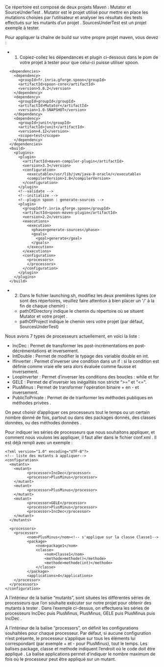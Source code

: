 Ce répertoire est composé de deux projets Maven : Mutator et SourceUnderTest .
Mutator est le projet utilisé pour mettre en place les mutations choisies par l’utilisateur et analyser les résultats des tests effectués sur les mutants d’un projet  .
SourcesUnderTest est un projet exemple à tester.

Pour appliquer la chaîne de build sur votre propre projet maven, vous devez :

* 1) Copiez-collez les dépendances et plugin ci-dessous dans le pom de votre projet à tester pour que celui-ci puisse utiliser spoon.
```
  <dependencies>
    <dependency>
      <groupId>fr.inria.gforge.spoon</groupId>
      <artifactId>spoon-core</artifactId>
      <version>5.0.2</version>
    </dependency>
    <dependency>
      <groupId>groupId</groupId>
      <artifactId>Mutator</artifactId>
      <version>1.0-SNAPSHOT</version>
    </dependency>
    <dependency>
      <groupId>junit</groupId>
      <artifactId>junit</artifactId>
      <version>4.12</version>
      <scope>test</scope>
    </dependency>
  </dependencies>
  <build>
    <plugins>
      <plugin>
        <artifactId>maven-compiler-plugin</artifactId>
        <version>3.3</version>
        <configuration>
          <executable>/usr/lib/jvm/java-8-oracle/</executable>
          <compilerVersion>1.8</compilerVersion>
        </configuration>
      </plugin>
      <!--validate -->
      <!--initialize -->
      <!--plugin spoon : generate-sources -->
      <plugin>
        <groupId>fr.inria.gforge.spoon</groupId>
        <artifactId>spoon-maven-plugin</artifactId>
        <version>2.2</version>
        <executions>
          <execution>
            <phase>generate-sources</phase>
            <goals>
              <goal>generate</goal>
            </goals>
          </execution>
        </executions>
        <configuration>
          <processors>
          </processors>
        </configuration>
      </plugin>
    </plugins>
  </build>
  ```
* 2) Dans le fichier launching.sh, modifiez les deux premières lignes (ce sont des répertoires, veuillez faire attention à bien placer un '/' à la fin de chaque chemin) : 
   * pathOfDirectory indique le chemin du répertoire où se situent Mutator et votre projet . 
   * pathOfProject indique le chemin vers votre projet (par défaut, SourcesUnderTest)

Nous avons 7 types de processeurs actuellement, en voici la liste :
* IncDec : Permet de transformer les post-incrémentations en post-décrémentations et inversement.
* IntDouble : Permet de modifier le typage des variable double en int.
* IfInverter : Permet d’inverser une condition dans un if : si la condition est définie comme vraie elle sera alors évaluée comme fausse et inversement.
* LoopInverter : Permet d’inverser les conditions des boucles : while et for
* GELE : Permet de d’inverser les inégalités non stricte “>=” et “<=".
* PlusMinus : Permet de transformer l'opération binaire + en - et inversement. 
* PublicToPrivate : Permet de de tranformer les méthodes publiques en méthodes privées .

On peut choisir d’appliquer ces processeurs tout le temps ou un certain nombre donné de fois, partout ou dans des packages donnés, des classes données, ou des méthodes données .

Pour indiquer les séries de processeurs que nous souhaitons appliquer, et comment nous voulons les appliquer, il faut aller dans le fichier conf.xml . Il est déjà rempli avec un exemple :
```
<?xml version="1.0" encoding="UTF-8"?>
<!-- liste des mutants à appliquer-->
<configuration>
  <mutants>
    <mutant>
          <processor>IncDec</processor>
          <processor>PlusMinus</processor>
    </mutant>
    <mutant>
          <processor>PlusMinus</processor>
    </mutant>
    <mutant>
          <processor>GELE</processor>
          <processor>PlusMinus</processor>
          <processor>IncDec</processor>
    </mutant>
  </mutants>

  <processors>
    <processor>
          <nom>PlusMinus</nom><!-- s'applique sur la classe Classe1-->
          <package>
              <nom>package1</nom>
              <classe>
                  <nom>Classe1</nom>
                  <methode>methode()</methode>
                  <methode>methode(int)</methode>
              </classe>
          </package>
          <applications>4</applications>
    </processor>
  </processors>
</configuration>
```
À l’intérieur de la balise “mutants”, sont situées les différentes séries de processeurs que l’on souhaite exécuter sur notre projet pour obtenir des mutants à tester . Dans l’exemple ci-dessus, on effectuera les séries de processeurs IncDec puis PlusMinus, PlusMinus, GELE puis PlusMinus puis IncDec .

À  l’intérieur de la balise “processors”, on définit les configurations souhaitées pour chaque processeur. Par défaut, si aucune  configuration n’est présente, le processeur s’applique sur tous les éléments lui correspondant (par exemple + et - pour PlusMinus), tout le temps.
Les balises package, classe et methode indiquent l’endroit où le code doit être appliqué . La balise applications permet d’indiquer le nombre maximum de fois où le processeur peut être appliqué sur un mutant.

